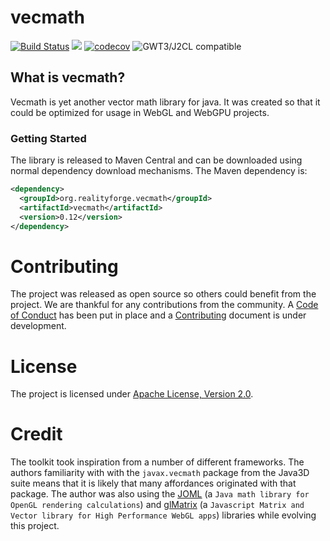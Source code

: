 # vecmath

[![Build Status](https://secure.travis-ci.org/realityforge/vecmath.svg?branch=master)](http://travis-ci.org/realityforge/vecmath)
[<img src="https://img.shields.io/maven-central/v/org.realityforge.vecmath/vecmath.svg?label=latest%20release"/>](https://search.maven.org/search?q=g:org.realityforge.vecmath%20a:vecmath)
[![codecov](https://codecov.io/gh/realityforge/vecmath/branch/master/graph/badge.svg)](https://codecov.io/gh/realityforge/vecmath)
![GWT3/J2CL compatible](https://img.shields.io/badge/GWT3/J2CL-compatible-brightgreen.svg)

## What is vecmath?

Vecmath is yet another vector math library for java. It was created so that it could be optimized for usage
in WebGL and WebGPU projects.

### Getting Started

The library is released to Maven Central and can be downloaded using normal dependency download mechanisms.
The Maven dependency is:

```xml
<dependency>
  <groupId>org.realityforge.vecmath</groupId>
  <artifactId>vecmath</artifactId>
  <version>0.12</version>
</dependency>
```

# Contributing

The project was released as open source so others could benefit from the project. We are thankful for any
contributions from the community. A [Code of Conduct](CODE_OF_CONDUCT.md) has been put in place and
a [Contributing](CONTRIBUTING.md) document is under development.

# License

The project is licensed under [Apache License, Version 2.0](LICENSE).

# Credit

The toolkit took inspiration from a number of different frameworks. The authors familiarity with with the
`javax.vecmath` package from the Java3D suite means that it is likely that many affordances originated with
that package. The author was also using the [JOML](https://github.com/JOML-CI/JOML) (a `Java math library
for OpenGL rendering calculations`) and [glMatrix](https://github.com/toji/gl-matrix) (a `Javascript Matrix and
Vector library for High Performance WebGL apps`) libraries while evolving this project.
